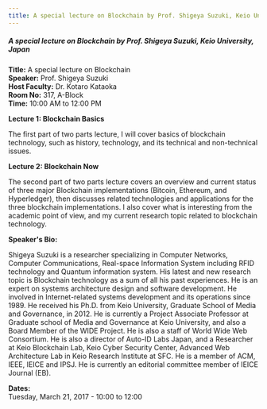 ```yaml
---
title: A special lecture on Blockchain by Prof. Shigeya Suzuki, Keio University, Japan
---
```


##### **A special lecture on Blockchain by Prof. Shigeya Suzuki, Keio University, Japan**
**Title:** A special lecture on Blockchain  
**Speaker:** Prof. Shigeya Suzuki  
**Host Faculty:**  Dr. Kotaro Kataoka  
**Room No:** 317, A-Block  
**Time:** 10:00 AM to 12:00 PM  

**Lecture 1: Blockchain Basics**

The first part of two parts lecture, I will cover basics of blockchain technology, such as history, technology, and its technical and non-technical issues.

**Lecture 2: Blockchain Now**

The second part of two parts lecture covers an overview and current status of three major Blockchain implementations (Bitcoin, Ethereum, and Hyperledger), then discusses related technologies and applications for the three blockchain implementations.  I also cover what is interesting from the academic point of view, and my current research topic related to blockchain technology.

**Speaker's Bio:**

Shigeya Suzuki is a researcher specializing in Computer Networks, Computer Communications, Real-space Information System including RFID technology and Quantum information system. His latest and new research topic is Blockchain technology as a sum of all his past experiences. He is an expert on systems architecture design and software development.  He involved in Internet-related systems development and its operations since 1989.  He received his Ph.D. from Keio University, Graduate School of Media and Governance, in 2012. He is currently a Project Associate Professor at Graduate school of Media and Governance at Keio University, and also a Board Member of the WIDE Project.  He is also a staff of World Wide Web Consortium. He is also a director of Auto-ID Labs Japan, and a Researcher at Keio Blockchain Lab, Keio Cyber Security Center, Advanced Web Architecture Lab in Keio Research Institute at SFC. He is a member of ACM, IEEE, IEICE and IPSJ. He is currently an editorial committee member of IEICE Journal (EB).

**Dates:**  
Tuesday, March 21, 2017 - 10:00 to 12:00